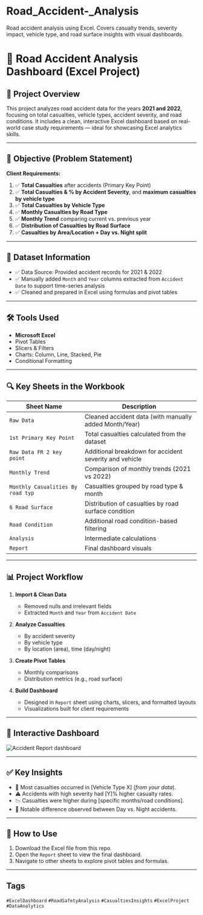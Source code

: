 # Road_Accident-_Analysis
Road accident analysis using Excel. Covers casualty trends, severity impact, vehicle type, and road surface insights with visual dashboards.


# 🚗 Road Accident Analysis Dashboard (Excel Project)

## 📌 Project Overview
This project analyzes road accident data for the years **2021 and 2022**, focusing on total casualties, vehicle types, accident severity, and road conditions. It includes a clean, interactive Excel dashboard based on real-world case study requirements — ideal for showcasing Excel analytics skills.

---

## 🎯 Objective (Problem Statement)

**Client Requirements:**

1. ✅ **Total Casualties** after accidents (Primary Key Point)
2. ✅ **Total Casualties & % by Accident Severity**, and **maximum casualties by vehicle type**
3. ✅ **Total Casualties by Vehicle Type**
4. ✅ **Monthly Casualties by Road Type**
5. ✅ **Monthly Trend** comparing current vs. previous year
6. ✅ **Distribution of Casualties by Road Surface**
7. ✅ **Casualties by Area/Location + Day vs. Night split**

---

## 📂 Dataset Information

- ✅ Data Source: Provided accident records for 2021 & 2022
- ✅ Manually added `Month` and `Year` columns extracted from `Accident Date` to support time-series analysis
- ✅ Cleaned and prepared in Excel using formulas and pivot tables

---

## 🛠️ Tools Used

- **Microsoft Excel**
- Pivot Tables
- Slicers & Filters
- Charts: Column, Line, Stacked, Pie
- Conditional Formatting

---

## 🔍 Key Sheets in the Workbook

| Sheet Name                          | Description                                               |
|------------------------------------|-----------------------------------------------------------|
| `Raw Data`                         | Cleaned accident data (with manually added Month/Year)    |
| `1st Primary Key Point`            | Total casualties calculated from the dataset              |
| `Raw Data FR 2 key point`         | Additional breakdown for accident severity and vehicle    |
| `Monthly Trend`                   | Comparison of monthly trends (2021 vs 2022)               |
| `Monthly Casualities By road typ` | Casualties grouped by road type & month                   |
| `6 Road Surface`                  | Distribution of casualties by road surface condition      |
| `Road Condition`                  | Additional road condition-based filtering                 |
| `Analysis`                        | Intermediate calculations                                 |
| `Report`                          | Final dashboard visuals                                   |

---

## 📊 Project Workflow

1. **Import & Clean Data**
   - Removed nulls and irrelevant fields
   - Extracted `Month` and `Year` from `Accident Date`

2. **Analyze Casualties**
   - By accident severity
   - By vehicle type
   - By location (area), time (day/night)

3. **Create Pivot Tables**
   - Monthly comparisons
   - Distribution metrics (e.g., road surface)

4. **Build Dashboard**
   - Designed in `Report` sheet using charts, slicers, and formatted layouts
   - Visualizations built for client requirements

---

## 📸 Interactive Dashboard

![Accident Report dashboard](https://github.com/user-attachments/assets/5c3ede94-ae9f-4315-93b6-f8cd3358a0d4)


---

## ✅ Key Insights

- 🚗 Most casualties occurred in [Vehicle Type X] (*from your data*).
- ⚠️ Accidents with high severity had [Y]% higher casualty rates.
- 📉 Casualties were higher during [specific months/road conditions].
- 🌙 Notable difference observed between Day vs. Night accidents.

---

## 📁 How to Use

1. Download the Excel file from this repo.
2. Open the `Report` sheet to view the final dashboard.
3. Navigate to other sheets to explore pivot tables and formulas.

---

## Tags

`#ExcelDashboard` `#RoadSafetyAnalysis` `#CasualtiesInsights` `#ExcelProject` `#DataAnalytics`


